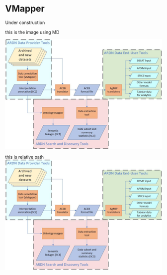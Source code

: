# VMapper

Under construction

this is the image using MD
<!-- Comment ![image](images/ARDN_workflows_v2.jpg?raw=true)-->
![image](https://github.com/agmip/ARDN/blob/master/docs/images/ARDN_workflows_v2.jpg?raw=true)


this is relative path
![image](images/ARDN_workflows_v2.jpg)


